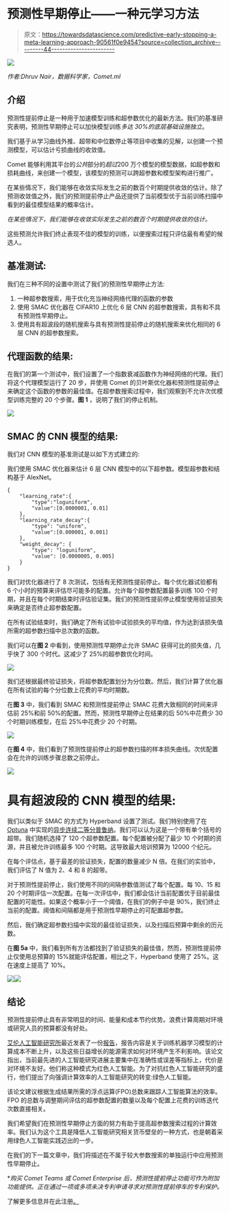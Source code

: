 # 预测性早期停止——一种元学习方法

> 原文：<https://towardsdatascience.com/predictive-early-stopping-a-meta-learning-approach-90561f0e9454?source=collection_archive---------44----------------------->

![](img/956a05f1b56558b58f0f21b1d7369f14.png)

*作者:Dhruv Nair，数据科学家，Comet.ml*

## 介绍

预测性提前停止是一种用于加速模型训练和超参数优化的最新方法。我们的基准研究表明，预测性早期停止可以加快模型训练*多达 30%的底层基础设施独立*。

我们基于从学习曲线外推、超带和中位数停止等项目中收集的见解，以创建一个预测模型，可以估计亏损曲线的收敛值。

Comet 能够利用其平台的*公共*部分的*超过*200 万个模型的模型数据，如超参数和损耗曲线，来创建一个模型，该模型的预测可以跨超参数和模型架构进行推广。

在某些情况下，我们能够在收敛实际发生之前的数百个时期提供收敛的估计。除了预测收敛值之外，我们的预测提前停止产品还提供了当前模型优于当前训练扫描中看到的最佳模型结果的概率估计。

*在某些情况下，我们能够在收敛实际发生之前的数百个时期提供收敛的估计。*

这些预测允许我们终止表现不佳的模型的训练，以便搜索过程只评估最有希望的候选人。

## 基准测试:

我们在三种不同的设置中测试了我们的预测性早期停止方法:

1.  一种超参数搜索，用于优化充当神经网络代理的函数的参数
2.  使用 SMAC 优化器在 CIFAR10 上优化 6 层 CNN 的超参数搜索，具有和不具有预测性早期停止。
3.  使用具有超波段的随机搜索与具有预测性提前停止的随机搜索来优化相同的 6 层 CNN 的超参数搜索。

## 代理函数的结果:

在我们的第一个测试中，我们设置了一个指数衰减函数作为神经网络的代理。我们将这个代理模型运行了 20 步，并使用 Comet 的贝叶斯优化器和预测性提前停止来确定这个函数的参数的最佳值。在超参数搜索过程中，我们观察到不允许次优模型训练完整的 20 个步骤。**图 1** ，说明了我们的停止机制。

![](img/ad4fdbf3b489e32c317ed9f24799f447.png)

## SMAC 的 CNN 模型的结果:

我们对 CNN 模型的基准测试是以如下方式建立的:

我们使用 SMAC 优化器来估计 6 层 CNN 模型中的以下超参数。模型超参数和结构基于 AlexNet。

```
{
    "learning_rate":{
        "type":"loguniform",
        "value":[0.0000001, 0.01]
    },
    "learning_rate_decay":{
        "type": "uniform",
        "value":[0.000001, 0.001]
    },
    "weight_decay": {
        "type": "loguniform",
        "value": [0.0000005, 0.005]
    }
}
```

我们对优化器进行了 8 次测试，包括有无预测性提前停止。每个优化器试验都有 6 个小时的预算来评估尽可能多的配置。允许每个超参数配置最多训练 100 个时期，并且在每个时期结束时评估验证集。我们的预测性提前停止模型使用验证损失来确定是否终止超参数配置。

在所有试验结束时，我们确定了所有试验中试验损失的平均值，作为达到该损失值所需的超参数扫描中总次数的函数。

我们可以在**图 2** 中看到，使用预测性早期停止允许 SMAC 获得可比的损失值，几乎快了 300 个时代。这减少了 25%的超参数优化时间。

![](img/d202ccc8648763972a9cbedc29adedb2.png)

我们还根据最终验证损失，将超参数配置划分为分位数。然后，我们计算了优化器在所有试验的每个分位数上花费的平均时期数。

在**图 3** 中，我们看到 SMAC 和预测性提前停止 SMAC 花费大致相同的时间来评估前 25%和前 50%的配置。然而，预测性早期停止在结果的后 50%中花费少 30 个时期训练模型，在后 25%中花费少 20 个时期。

![](img/4abd9875982cf102fe9817927335d01c.png)

在**图 4** 中，我们看到了预测性提前停止的超参数扫描的样本损失曲线。次优配置会在允许的训练步骤总数之前停止。

![](img/73d481bcaa5aff3bba5b4ed180e0a5d8.png)

# 具有超波段的 CNN 模型的结果:

我们以类似于 SMAC 的方式为 Hyperband 设置了测试。我们特别使用了在 [Optuna](https://optuna.org/) 中实现的[异步连续二等分普鲁纳](https://optuna.readthedocs.io/en/latest/_modules/optuna/pruners/successive_halving.html#SuccessiveHalvingPruner)。我们可以认为这是一个带有单个括号的超带。我们随机选择了 120 个超参数配置。每个配置被分配了最少 10 个时期的资源，并且被允许训练最多 100 个时期。这导致最大培训预算为 12000 个纪元。

在每个评估点，基于最差的验证损失，配置的数量减少 N 倍。在我们的实验中，我们评估了 N 值为 2、4 和 8 的超带。

对于预测性提前停止，我们使用不同的间隔参数值测试了每个配置。每 10、15 和 20 个时期评估一次配置。在每一次评估中，我们都会估计当前配置优于目前最佳配置的可能性。如果这个概率小于一个阈值，在我们的例子中是 90%，我们终止当前的配置。阈值和间隔都是用于预测性早期停止的可配置超参数。

然后，我们确定超参数扫描中实现的最佳验证损失，以及扫描后预算中剩余的历元数。

在**图 5a** 中，我们看到所有方法都找到了验证损失的最佳值，然而，预测性提前停止仅使用总预算的 15%就能评估配置，相比之下，Hyperband 使用了 25%。这在速度上提高了 10%。

![](img/b3490b1ca6f38a52da6162d59fb45c68.png)![](img/734567e477df291523800e03daca5ed7.png)

## 结论

预测性提前停止具有非常明显的时间、能量和成本节约优势。浪费计算周期对环境或研究人员的预算都没有好处。

[艾伦人工智能研究所](https://allenai.org/)最近发表了一份[报告](https://arxiv.org/pdf/1907.10597.pdf)，报告内容是关于训练机器学习模型的计算成本不断上升，以及这些日益增长的能源需求如何对环境产生不利影响。该论文指出，当前最先进的人工智能研究进展主要集中在准确性或误差等指标上，代价是对环境不友好。他们称这种模式为红色人工智能。为了对抗红色人工智能研究的盛行，他们提出了向强调计算效率的人工智能研究的转变:绿色人工智能。

该论文建议根据生成结果所需的浮点运算(FPO)总数来跟踪人工智能算法的效率。FPO 的总数与调整期间评估的超参数配置的数量以及每个配置上花费的训练迭代次数直接相关。

我们希望我们在预测性早期停止方面的努力有助于提高超参数搜索过程的计算效率。我们认为这个工具是降低人工智能研究相关货币壁垒的一种方式，也是朝着采用绿色人工智能实践迈出的一步。

在我们的下一篇文章中，我们将描述在不属于较大参数搜索的单独运行中应用预测性早期停止。

**购买 Comet Teams 或 Comet Enterprise 后，预测性提前停止功能可作为附加功能提供。正在通过一项或多项未决专利申请寻求对预测性提前停车的专利保护。*

了解更多信息并在此注册[。](https://www.comet.ml/site/what-is-meta-ml/)
